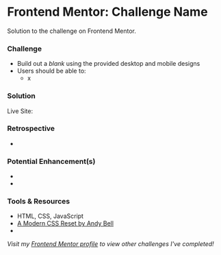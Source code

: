 # Frontend Mentor: Challenge Name
Solution to the _[]()_ challenge on Frontend Mentor.


### Challenge
- Build out a _blank_ using the provided desktop and mobile designs
- Users should be able to:
  - x


### Solution
Live Site: []()


### Retrospective
- 


### Potential Enhancement(s)
- 
- 


### Tools & Resources
- HTML, CSS, JavaScript
- [A Modern CSS Reset by Andy Bell](https://piccalil.li/blog/a-modern-css-reset/)
- []()


_Visit my [Frontend Mentor profile](https://www.frontendmentor.io/profile/tinuola) to view other challenges I've completed!_
